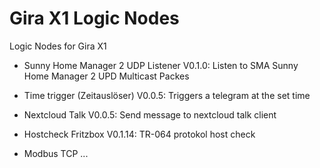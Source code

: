 # Gira X1 Logic Nodes

Logic Nodes for Gira X1

- Sunny Home Manager 2 UDP Listener V0.1.0:
  Listen to SMA Sunny Home Manager 2 UPD Multicast Packes  
  
- Time trigger (Zeitauslöser) V0.0.5: 
  Triggers a telegram at the set time
     
- Nextcloud Talk V0.0.5:
  Send message to nextcloud talk client
  
  
- Hostcheck Fritzbox V0.1.14:
  TR-064 protokol host check
 
- Modbus TCP ...



